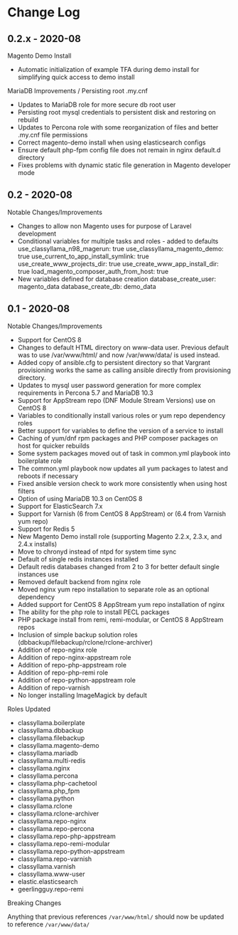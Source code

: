 # Change Log

## 0.2.x - 2020-08

Magento Demo Install

- Automatic initialization of example TFA during demo install for simplifying quick access to demo install

MariaDB Improvements / Persisting root .my.cnf

- Updates to MariaDB role for more secure db root user
- Persisting root mysql credentials to persistent disk and restoring on rebuild
- Updates to Percona role with some reorganization of files and better .my.cnf file permissions
- Correct magento-demo install when using elasticsearch configs
- Ensure default php-fpm config file does not remain in nginx default.d directory
- Fixes problems with dynamic static file generation in Magento developer mode

## 0.2 - 2020-08

Notable Changes/Improvements

- Changes to allow non Magento uses for purpose of Laravel development
- Conditional variables for multiple tasks and roles - added to defaults
  use_classyllama_n98_magerun: true
  use_classyllama_magento_demo: true
  use_current_to_app_install_symlink: true
  use_create_www_projects_dir: true
  use_create_www_app_install_dir: true
  load_magento_composer_auth_from_host: true
- New variables defined for database creation
  database_create_user: magento_data
  database_create_db: demo_data

## 0.1 - 2020-08

Notable Changes/Improvements

- Support for CentOS 8
- Changes to default HTML directory on www-data user. Previous default was to use /var/www/html/ and now /var/www/data/ is used instead.
- Added copy of ansible.cfg to persistent directory so that Vargrant provisioning works the same as calling ansible directly from provisioning directory.
- Updates to mysql user password generation for more complex requirements in Percona 5.7 and MariaDB 10.3
- Support for AppStream repo (DNF Module Stream Versions) use on CentOS 8
- Variables to conditionally install various roles or yum repo dependency roles
- Better support for variables to define the version of a service to install
- Caching of yum/dnf rpm packages and PHP composer packages on host for quicker rebuilds
- Some system packages moved out of task in common.yml playbook into boilerplate role
- The common.yml playbook now updates all yum packages to latest and reboots if necessary
- Fixed ansible version check to work more consistently when using host filters
- Option of using MariaDB 10.3 on CentOS 8
- Support for ElasticSearch 7.x
- Support for Varnish (6 from CentOS 8 AppStream) or (6.4 from Varnish yum repo)
- Support for Redis 5
- New Magento Demo install role (supporting Magento 2.2.x, 2.3.x, and 2.4.x installs)
- Move to chronyd instead of ntpd for system time sync
- Default of single redis instances installed
- Default redis databases changed from 2 to 3 for better default single instances use
- Removed default backend from nginx role
- Moved nginx yum repo installation to separate role as an optional dependency
- Added support for CentOS 8 AppStream yum repo installation of nginx
- The ability for the php role to install PECL packages
- PHP package install from remi, remi-modular, or CentOS 8 AppStream repos
- Inclusion of simple backup solution roles (dbbackup/filebackup/rclone/rclone-archiver)
- Addition of repo-nginx role
- Addition of repo-nginx-appstream role
- Addition of repo-php-appstream role
- Addition of repo-php-remi role
- Addition of repo-python-appstream role
- Addition of repo-varnish
- No longer installing ImageMagick by default

Roles Updated

  - classyllama.boilerplate
  - classyllama.dbbackup
  - classyllama.filebackup
  - classyllama.magento-demo
  - classyllama.mariadb
  - classyllama.multi-redis
  - classyllama.nginx
  - classyllama.percona
  - classyllama.php-cachetool
  - classyllama.php_fpm
  - classyllama.python
  - classyllama.rclone
  - classyllama.rclone-archiver
  - classyllama.repo-nginx
  - classyllama.repo-percona
  - classyllama.repo-php-appstream
  - classyllama.repo-remi-modular
  - classyllama.repo-python-appstream
  - classyllama.repo-varnish
  - classyllama.varnish
  - classyllama.www-user
  - elastic.elasticsearch
  - geerlingguy.repo-remi

Breaking Changes

  Anything that previous references `/var/www/html/` should now be updated to reference `/var/www/data/`





